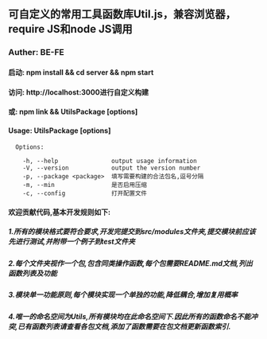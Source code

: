 ## 可自定义的常用工具函数库Util.js，兼容浏览器，require JS和node JS调用

### Auther: BE-FE


#### 启动: npm install && cd server && npm start
#### 访问: http://localhost:3000进行自定义构建

#### 或: npm link && UtilsPackage [options]

#### Usage: UtilsPackage [options]
    
      Options:
    
        -h, --help               output usage information
        -V, --version            output the version number
        -p, --package <package>  填写需要构建的合法包名,逗号分隔
        -m, --min                是否启用压缩
        -c, --config             打开配置文件






#### 欢迎贡献代码,基本开发规则如下:
##### 1.所有的模块格式要符合要求,开发完提交到src/modules文件夹,提交模块前应该先进行测试,并附带一个例子到test文件夹
##### 2.每个文件夹视作一个包,包含同类操作函数,每个包需要README.md文档,列出函数列表及功能
##### 3.模块单一功能原则,每个模块实现一个单独的功能,降低耦合,增加复用概率
##### 4.唯一的命名空间为Utils,所有模块均在此命名空间下.因此所有的函数命名不能冲突,已有函数列表请查看各包文档,添加了函数需要在包文档更新函数索引.